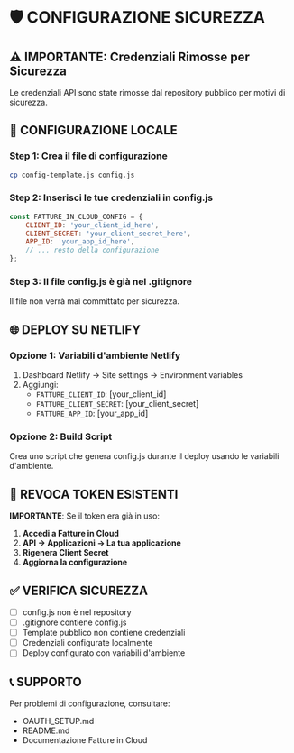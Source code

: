 # 🛡️ CONFIGURAZIONE SICUREZZA

## ⚠️ IMPORTANTE: Credenziali Rimosse per Sicurezza

Le credenziali API sono state rimosse dal repository pubblico per motivi di sicurezza.

## 🔧 CONFIGURAZIONE LOCALE

### Step 1: Crea il file di configurazione
```bash
cp config-template.js config.js
```

### Step 2: Inserisci le tue credenziali in config.js
```javascript
const FATTURE_IN_CLOUD_CONFIG = {
    CLIENT_ID: 'your_client_id_here',
    CLIENT_SECRET: 'your_client_secret_here',
    APP_ID: 'your_app_id_here',
    // ... resto della configurazione
};
```

### Step 3: Il file config.js è già nel .gitignore
Il file non verrà mai committato per sicurezza.

## 🌐 DEPLOY SU NETLIFY

### Opzione 1: Variabili d'ambiente Netlify
1. Dashboard Netlify → Site settings → Environment variables
2. Aggiungi:
   - `FATTURE_CLIENT_ID`: [your_client_id]
   - `FATTURE_CLIENT_SECRET`: [your_client_secret]
   - `FATTURE_APP_ID`: [your_app_id]

### Opzione 2: Build Script
Crea uno script che genera config.js durante il deploy usando le variabili d'ambiente.

## 🚨 REVOCA TOKEN ESISTENTI

**IMPORTANTE**: Se il token era già in uso:

1. **Accedi a Fatture in Cloud**
2. **API → Applicazioni → La tua applicazione**
3. **Rigenera Client Secret**
4. **Aggiorna la configurazione**

## ✅ VERIFICA SICUREZZA

- [ ] config.js non è nel repository
- [ ] .gitignore contiene config.js
- [ ] Template pubblico non contiene credenziali
- [ ] Credenziali configurate localmente
- [ ] Deploy configurato con variabili d'ambiente

## 📞 SUPPORTO

Per problemi di configurazione, consultare:
- OAUTH_SETUP.md
- README.md
- Documentazione Fatture in Cloud